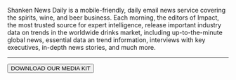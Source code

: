 Shanken News Daily is a mobile-friendly, daily email news service covering the spirits, wine, and beer business. Each morning, the editors of Impact, the most trusted source for expert intelligence, release important industry data on trends in the worldwide drinks market, including up-to-the-minute global news, essential data an trend information, interviews with key executives, in-depth news stories, and much more.

<hr class="g-width-30x g-brd-primary">

<button type="url" class="btn btn-md u-btn-outline-primary g-brd-2 g-rounded-10">DOWNLOAD OUR MEDIA KIT</button>
